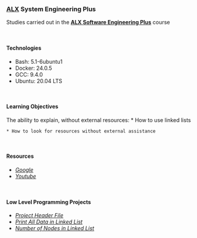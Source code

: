 ### [ALX](https://www.alxafrica.com/) System Engineering Plus

Studies carried out in the **[ALX Software Engineering Plus](https://www.alxafrica.com/software-engineering-plus/)** course

<br />

#### Technologies

* Bash:     5.1-6ubuntu1
* Docker:   24.0.5
* GCC:      9.4.0
* Ubuntu:   20.04 LTS

<br />

#### Learning Objectives

The ability to explain, without external resources:
    * How to use linked lists

    * How to look for resources without external assistance

<br />

#### Resources

* _[Google](https://google.com)_
* _[Youtube](https://youtube.com)_

<br />

#### Low Level Programming Projects

* _[Project Header File](lists.h)_
* _[Print All Data in Linked List](0-print_listint.c)_
* _[Number of Nodes in Linked List](1-listint_len.c)_

<br />
